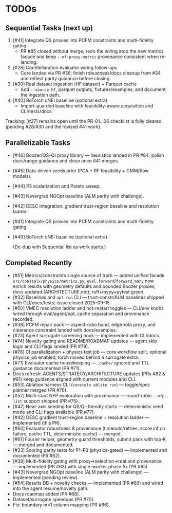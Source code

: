 # TODOs

## Sequential Tasks (next up)
1. [#41] Integrate QS proxies into PCFM constraints and multi-fidelity gating
   - PR #85 closed without merge; redo the wiring atop the new metrics facade and keep `--mf-proxy-metric` provenance consistent when re-landing.
2. [#28] ConStellaration evaluator wiring follow-ups
   - Core landed via PR #36; finish robustness/docs cleanup from #34 and reflect parity guidance before closing.
3. [#30] Real dataset ingestion (HF dataset) + Parquet cache
   - Add `--source hf`, parquet outputs, fixtures/examples, and document the ingestion path.
4. [#40] BoTorch qNEI baseline (optional extra)
   - Import-guarded baseline with feasibility-aware acquisition and CLI/tests/docs.

Tracking: [#27] remains open until the PR-01…06 checklist is fully cleared (pending #28/#30 and the revised #41 work).

## Parallelizable Tasks
- [#46] Boozer/QS–QI proxy library — heuristics landed in PR #84; polish docs/range guidance and close once #41 merges.
- [#45] Data-driven seeds prior (PCA + RF feasibility + GMM/flow models).
- [#44] P3 scalarization and Pareto sweep.
- [#43] Nevergrad NGOpt baseline (ALM parity with challenge).
- [#42] DESC integration: gradient trust-region baseline and resolution ladder.
- [#41] Integrate QS proxies into PCFM constraints and multi-fidelity gating.
- [#40] BoTorch qNEI baseline (optional extra).

  (De-dup with Sequential list as work starts.)

## Completed Recently
- [#51] Metrics/constraints single source of truth — added unified facade `src/constelx/physics/metrics.py`; `eval.forward`/`forward_many` now enrich results with geometry defaults and bounded Boozer proxies; docs updated (ARCHITECTURE.md); ruff+mypy+pytest green.
- [#32] Baselines and `opt run` CLI — trust-constr/ALM baselines shipped with CLI/docs/tests; issue closed 2025-09-15.
- [#50] VMEC resolution ladder and hot-restart toggles — CLI/env knobs wired through eval/agent/opt, cache separation and provenance recorded.
- [#38] PCFM repair pack — aspect-ratio band, edge-iota proxy, and clearance constraint landed with docs/examples.
- [#73] Agent surrogate screening hook — implemented with CLI/docs.
- [#74] Novelty gating and README/ROADMAP updates — agent skip logic and CLI flags landed (PR #79).
- [#78] CI parallelization + physics test job — core workflow split, optional physics job enabled, torch moved behind a surrogate extra.
- [#71] Evaluator cache housekeeping — `.cache/` ignored and TTL guidance documented (PR #71).
- Docs refresh: AGENTS/STRATEGY/ARCHITECTURE updates (PRs #82 & #81) keep guidance aligned with current modules and CLI.
- [#53] Ablation harness CLI (`constelx ablate run`) — toggle/spec planner merged (PR #76).
- [#52] Multi-start NFP exploration with provenance — round-robin `--nfp-list` support shipped (PR #75).
- [#47] Near-axis seeding for QS/QI-friendly starts — deterministic seed mode and CLI flags available (PR #77).
- [#42] DESC gradient trust-region baseline + resolution ladder — implemented (this PR).
- [#60] Evaluator robustness & provenance (timeouts/retries, score inf on failure, cache TTL, deterministic cache) — merged.
- [#61] Fourier helper, geometry guard thresholds, submit pack with top‑K — merged and documented.
- [#33] Scoring parity tests for P1–P3 (physics-gated) — implemented and documented (PR #62).
- [#39] Multi-fidelity gating with proxy→selection→real and provenance — implemented (PR #63) with single-worker phase fix (PR #65).
- [#43] Nevergrad NGOpt baseline (ALM parity with challenge) — implemented (pending review).
- [#54] Results DB + novelty checks — implemented (PR #69) and wired into the agent resume/novelty path.
- Docs roadmap added (PR #68).
- Dataset/surrogate speedups (PR #70).
- Fix: boundary m=1 column mapping (PR #66).
